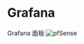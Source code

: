 # Grafana
Grafana 面板
![pfSense](https://user-images.githubusercontent.com/94962349/178144360-f663029b-2864-46a5-99ea-0b5a0804ee14.png)
